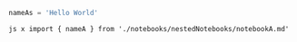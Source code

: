 ``` js x
nameAs = 'Hello World'
```

`` js x
import { nameA } from './notebooks/nestedNotebooks/notebookA.md'
``
